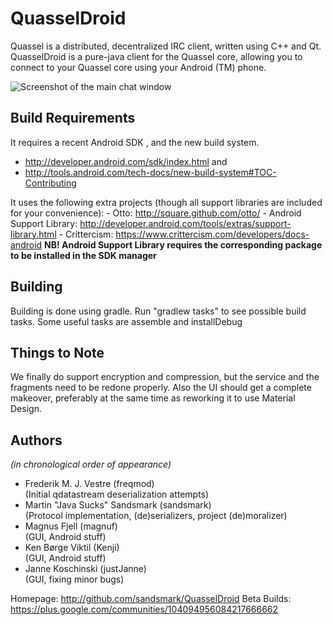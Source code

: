 QuasselDroid
============

Quassel is a distributed, decentralized IRC client, written using C++ and Qt.
QuasselDroid is a pure-java client for the Quassel core, allowing you to
connect to your Quassel core using your Android (TM) phone.

![Screenshot of the main chat window](http://i.imgur.com/6AJb3cu.png "The main chat screen – clean and easy to understand")

Build Requirements
------------------

It requires a recent Android SDK , and the new build system.
- http://developer.android.com/sdk/index.html and
- http://tools.android.com/tech-docs/new-build-system#TOC-Contributing

It uses the following extra projects (though all support libraries are included
for your convenience):
    - Otto: http://square.github.com/otto/
    - Android Support Library: http://developer.android.com/tools/extras/support-library.html
    - Crittercism: https://www.crittercism.com/developers/docs-android
**NB! Android Support Library requires the corresponding package to be installed in the SDK manager**

Building
--------
Building is done using gradle. Run "gradlew tasks" to see possible build tasks. Some useful tasks are
assemble and installDebug

Things to Note
--------------
We finally do support encryption and compression, but the service and the fragments need to be redone properly. Also the UI should get a complete makeover, preferably at the same time as reworking it to use Material Design.


Authors
-------
*(in chronological order of appearance)*

  - Frederik M. J. Vestre (freqmod)  
    (Initial qdatastream deserialization attempts)
  - Martin "Java Sucks" Sandsmark (sandsmark)  
    (Protocol implementation, (de)serializers, project (de)moralizer)
  - Magnus Fjell (magnuf)  
    (GUI, Android stuff)
  - Ken Børge Viktil (Kenji)  
    (GUI, Android stuff)
  - Janne Koschinski (justJanne)  
    (GUI, fixing minor bugs)


Homepage: http://github.com/sandsmark/QuasselDroid
Beta Builds: https://plus.google.com/communities/104094956084217666662
